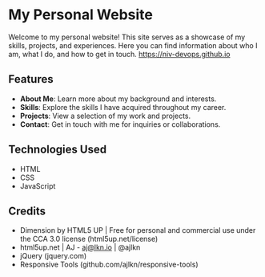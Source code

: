 # My Personal Website

Welcome to my personal website! This site serves as a showcase of my skills, projects, and experiences. Here you can find information about who I am, what I do, and how to get in touch. https://niv-devops.github.io

## Features

- **About Me**: Learn more about my background and interests.
- **Skills**: Explore the skills I have acquired throughout my career.
- **Projects**: View a selection of my work and projects.
- **Contact**: Get in touch with me for inquiries or collaborations.

## Technologies Used

- HTML
- CSS
- JavaScript

## Credits

- Dimension by HTML5 UP | Free for personal and commercial use under the CCA 3.0 license (html5up.net/license)
- html5up.net | AJ - aj@lkn.io | @ajlkn
- jQuery (jquery.com)
- Responsive Tools (github.com/ajlkn/responsive-tools)
